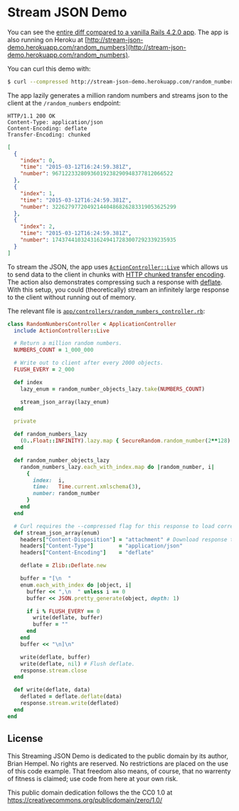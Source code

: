 # Stream JSON Demo

You can see the [entire diff compared to a vanilla Rails 4.2.0 app](https://github.com/brianhempel/stream_json_demo/commit/6bd580ea9bf3b1d508bb1ce9e48834bf67e313df). The app is also running on Heroku at [http://stream-json-demo.herokuapp.com/random_numbers](http://stream-json-demo.herokuapp.com/random_numbers).

You can curl this demo with:

```bash
$ curl --compressed http://stream-json-demo.herokuapp.com/random_numbers
```

The app lazily generates a million random numbers and streams json to the client at the `/random_numbers` endpoint:

```http
HTTP/1.1 200 OK
Content-Type: application/json
Content-Encoding: deflate
Transfer-Encoding: chunked
```
```json
[
  {
    "index": 0,
    "time": "2015-03-12T16:24:59.381Z",
    "number": 96712233280936019238290948377812066522
  },
  {
    "index": 1,
    "time": "2015-03-12T16:24:59.381Z",
    "number": 322627977204921440486826283319053625299
  },
  {
    "index": 2,
    "time": "2015-03-12T16:24:59.381Z",
    "number": 174374410324316249417283007292339235935
  }
]
```

To stream the JSON, the app uses [`ActionController::Live`](http://tenderlovemaking.com/2012/07/30/is-it-live.html) which allows us to send data to the client in chunks with [HTTP chunked transfer encoding](http://en.wikipedia.org/wiki/Chunked_transfer_encoding). The action also demonstrates compressing such a response with [deflate](http://en.wikipedia.org/wiki/HTTP_compression). With this setup, you could (theoretically) stream an infinitely large response to the client without running out of memory.

The relevant file is [`app/controllers/random_numbers_controller.rb`](https://github.com/brianhempel/stream_json_demo/blob/master/app/controllers/random_numbers_controller.rb):

```ruby
class RandomNumbersController < ApplicationController
  include ActionController::Live

  # Return a million random numbers.
  NUMBERS_COUNT = 1_000_000

  # Write out to client after every 2000 objects.
  FLUSH_EVERY = 2_000

  def index
    lazy_enum = random_number_objects_lazy.take(NUMBERS_COUNT)

    stream_json_array(lazy_enum)
  end

  private

  def random_numbers_lazy
    (0..Float::INFINITY).lazy.map { SecureRandom.random_number(2**128) }
  end

  def random_number_objects_lazy
    random_numbers_lazy.each_with_index.map do |random_number, i|
      {
        index:  i,
        time:   Time.current.xmlschema(3),
        number: random_number
      }
    end
  end

  # Curl requires the --compressed flag for this response to load correctly.
  def stream_json_array(enum)
    headers["Content-Disposition"] = "attachment" # Download response to file. It's big.
    headers["Content-Type"]        = "application/json"
    headers["Content-Encoding"]    = "deflate"

    deflate = Zlib::Deflate.new

    buffer = "[\n  "
    enum.each_with_index do |object, i|
      buffer << ",\n  " unless i == 0
      buffer << JSON.pretty_generate(object, depth: 1)

      if i % FLUSH_EVERY == 0
        write(deflate, buffer)
        buffer = ""
      end
    end
    buffer << "\n]\n"

    write(deflate, buffer)
    write(deflate, nil) # Flush deflate.
    response.stream.close
  end

  def write(deflate, data)
    deflated = deflate.deflate(data)
    response.stream.write(deflated)
  end
end
```

## License

This Streaming JSON Demo is dedicated to the public domain by its author, Brian Hempel. No rights are reserved. No restrictions are placed on the use of this code example. That freedom also means, of course, that no warrenty of fitness is claimed; use code from here at your own risk.

This public domain dedication follows the the CC0 1.0 at https://creativecommons.org/publicdomain/zero/1.0/